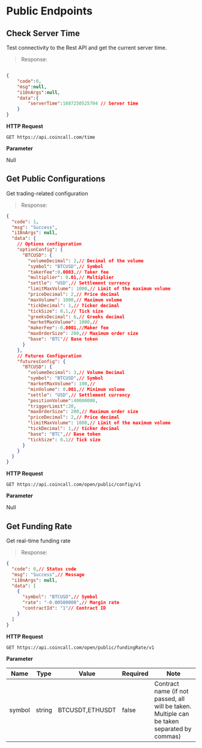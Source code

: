 # Public Endpoints

## Check Server Time

Test connectivity to the Rest API and get the current server time.

> Response:

```json

{
    "code":0,
    "msg":null,
    "i18nArgs":null,
    "data":{
        "serverTime":1687250525704 // Server time
    }
}
```

**HTTP Request**

`GET https://api.coincall.com/time`

**Parameter**

Null

## Get Public Configurations

Get trading-related configuration

> Response:

```json
{
  "code": 1,
  "msg": "Success",
  "i18nArgs": null,
  "data": {
    // Options configuration
    "optionConfig": {
      "BTCUSD": {
        "volumeDecimal": 2,// Decimal of the volume
        "symbol": "BTCUSD",// Symbol
        "takerFee":0.0003,// Taker fee
        "multiplier": 0.01,// Multiplier
        "settle": "USD",// Settlement currency
        "limitMaxVolume": 1000,// Limit of the maximum volume
        "priceDecimal": 2,// Price decimal
        "maxVolume": 1000,// Maximum volume
        "tickDecimal": 1,// Ticker decimal
        "tickSize": 0.1,// Tick size
        "greeksDecimal": 6,// Greeks decimal
        "marketMaxVolume": 1000,//
        "makerFee":-0.0001,//Maker fee
        "maxOrderSize": 200,// Maximum order size
        "base": "BTC"// Base token
      }
    },
    // Futures Configuration
    "futuresConfig": {
      "BTCUSD": {
        "volumeDecimal": 3,// Volume Decimal
        "symbol": "BTCUSD",// Symbol
        "marketMaxVolume": 100,//
        "minVolume": 0.001,// Minimum volume
        "settle": "USD",// Settlement currency
        "positionVolume":40000000,
        "triggerLimit":20,
        "maxOrderSize": 200,// Maximum order size
        "priceDecimal": 2,// Price decimal
        "limitMaxVolume": 1000,// Limit of the maximum volume
        "tickDecimal": 1,// ticker decimal
        "base": "BTC",// Base token
        "tickSize": 0.1// Tick size
      }
    }
  }
}
```


**HTTP Request**

`GET https://api.coincall.com/open/public/config/v1`

**Parameter**

Null

## Get Funding Rate

Get real-time funding rate

> Response:

```json
{
  "code": 0,// Status code
  "msg": "Success",// Message
  "i18nArgs": null,
  "data": [
    {
      "symbol": "BTCUSD",// Symbol
      "rate": "-0.00500000",// Margin rate
      "contractId": "1"// Contract ID
    }
  ]
}
```

**HTTP Request**

`GET https://api.coincall.com/open/public/fundingRate/v1`

**Parameter**

Name | Type | Value | Required | Note
---- | ---- | ----- | -------- | ----
symbol | string | BTCUSDT,ETHUSDT | false | Contract name (if not passed, all will be taken. Multiple can be taken separated by commas)
